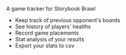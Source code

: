 A game tracker for Storybook Brawl

* Keep track of previous opponent's boards
* See history of players' healths
* Record game placements
* Stat analysis of your results
* Export your stats to csv

